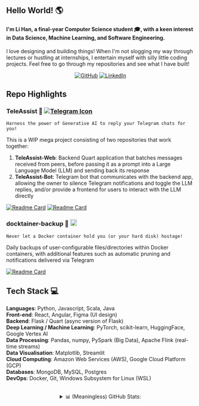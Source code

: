 ## Hello World! 🌎 
#### I'm Li Han, a final-year Computer Science student 🎓, with a keen interest in Data Science, Machine Learning, and Software Engineering.
I love designing and building things! When I'm not slogging my way through lectures or hustling at internships, I entertain myself with silly little coding projects. Feel free to go through my repositories and see what I have built!
<p align="center">
  <a href="https://github.com/lihaan" target="_blank"><img alt="GitHub" src="https://img.shields.io/badge/-@lihaan-181717?style=flat-square&logo=GitHub&logoColor=white"></a>
  <a href="https://www.linkedin.com/in/lihanong" target="_blank"><img alt="LinkedIn" src="https://img.shields.io/badge/-Ong%20Li%20Han-0077B5?style=flat-square&logo=Linkedin&logoColor=white"></a>
</p>

## Repo Highlights
### TeleAssist 🤖 [![Telegram Icon](https://upload.wikimedia.org/wikipedia/commons/thumb/8/82/Telegram_logo.svg/18px-Telegram_logo.svg.png)](#)
```
Harness the power of Generative AI to reply your Telegram chats for you!
```
This is a WIP mega project consisting of two repositories that work together:
1) **TeleAssist-Web**: Backend Quart application that batches messages received from peers, before passing it as a prompt into a Large Language Model (LLM) and sending back its response
3) **TeleAssist-Bot**: Telegram bot that communicates with the backend app, allowing the owner to silence Telegram notifications and toggle the LLM replies, and/or provide a frontend for users to interact with the LLM directly

[![Readme Card](https://github-readme-stats.vercel.app/api/pin/?username=lihaan&repo=TeleAssist-Web&show_icons=true&theme=vue)](https://github.com/lihaan/TeleAssist-Web)
[![Readme Card](https://github-readme-stats.vercel.app/api/pin/?username=lihaan&repo=TeleAssist-Bot&show_icons=true&theme=vue)](https://github.com/lihaan/TeleAssist-Bot)

### docktainer-backup 💾 <img src="https://skillicons.dev/icons?i=docker" width="18px" />
```
Never let a Docker container hold you (or your hard disk) hostage!
```
Daily backups of user-configurable files/directories within Docker containers, with additional features such as automatic pruning and notifications delivered via Telegram

[![Readme Card](https://github-readme-stats.vercel.app/api/pin/?username=lihaan&repo=docktainer-backup&show_icons=true&theme=vue)](https://github.com/lihaan/docktainer-backup)


## Tech Stack 💻
**Languages**: Python, Javascript, Scala, Java
<br>**Front-end**: React, Angular, Figma (UI design)
<br>**Backend**: Flask / Quart (async version of Flask)
<br>**Deep Learning / Machine Learning**: PyTorch, scikit-learn, HuggingFace, Google Vertex AI
<br>**Data Processing**: Pandas, numpy, PySpark (Big Data), Apache Flink (real-time streams)
<br>**Data Visualisation**: Matplotlib, Streamlit
<br>**Cloud Computing**: Amazon Web Services (AWS), Google Cloud Platform (GCP)
<br>**Databases**: MongoDB, MySQL, Postgres
<br>**DevOps**: Docker, Git, Windows Subsystem for Linux (WSL)

<br>

<details>
  <summary align="center">📊 (Meaningless) GitHub Stats:</summary>
  <!-- ![](https://github-readme-stats.vercel.app/api?username=lihaan&theme=vue-dark&hide_border=false&include_all_commits=true&count_private=true)<br/> -->
  <p align="center">
  <img alt = "GitHub Contribution Stats" src="https://github-readme-streak-stats.herokuapp.com/?user=lihaan&theme=vue-dark&hide_border=true" />
    <br>
  <img alt = "Github Language Breakdown Stats" src="https://github-readme-stats.vercel.app/api/top-langs/?username=lihaan&theme=vue-dark&hide_border=true&include_all_commits=false&count_private=false&layout=compact" />
  </p>
</details>




<!--
**lihaan/lihaan** is a ✨ _special_ ✨ repository because its `README.md` (this file) appears on your GitHub profile.

Here are some ideas to get you started:

- 🔭 I’m currently working on ...
- 🌱 I’m currently learning ...
- 👯 I’m looking to collaborate on ...
- 🤔 I’m looking for help with ...
- 💬 Ask me about ...

- 😄 Pronouns: ...
- ⚡ Fun fact: ...
-->
